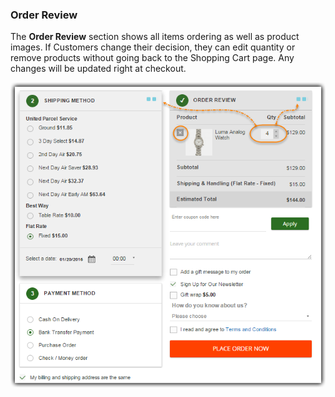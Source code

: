 ### Order Review
The **Order Review** section shows all items ordering as well as product images. If Customers change their decision, they can edit quantity or remove products without going back to the Shopping Cart page. Any changes will be updated right at checkout.

![customers can edit or remove product quantity on Order Review section](https://raw.githubusercontent.com/Magestore/docs/master/OSC2/Image/How-to-use/osc2-use-14.png)

